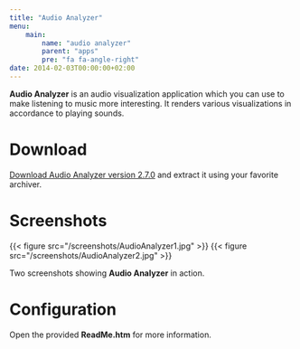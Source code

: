 ```yaml
---
title: "Audio Analyzer"
menu:
    main:
        name: "audio analyzer"
        parent: "apps"
        pre: "fa fa-angle-right"
date: 2014-02-03T00:00:00+02:00
---
```


**Audio Analyzer** is an audio visualization application which you can use to make listening to music more interesting. It
renders various visualizations in accordance to playing sounds.

# Download

[Download Audio Analyzer version 2.7.0](#todo) and extract it using your favorite archiver.

# Screenshots

{{< figure src="/screenshots/AudioAnalyzer1.jpg" >}}
{{< figure src="/screenshots/AudioAnalyzer2.jpg" >}}

Two screenshots showing **Audio Analyzer** in action.

# Configuration

Open the provided **ReadMe.htm** for more information.